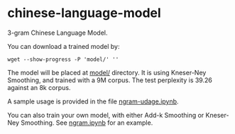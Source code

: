 # chinese-language-model

3-gram Chinese Language Model.

You can download a trained model by:

```shell
wget --show-progress -P 'model/' ''
```

The model will be placed at [model/](model/) directory. It is using Kneser-Ney Smoothing, and trained with a 9M corpus. The test perplexity is 39.26 against an 8k corpus.

A sample usage is provided in the file [ngram-udage.ipynb](ngram-udage.ipynb).

You can also train your own model, with either Add-k Smoothing or Kneser-Ney Smoothing. See [ngram.ipynb](ngram.ipynb) for an example.
